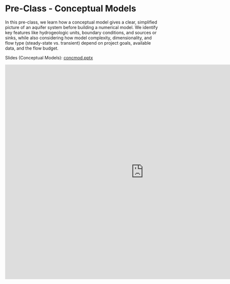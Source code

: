 # Pre-Class - Conceptual Models

In this pre-class, we learn how a conceptual model gives a clear, simplified picture of an aquifer system before building a numerical model. We identify key features like hydrogeologic units, boundary conditions, and sources or sinks, while also considering how model complexity, dimensionality, and flow type (steady-state vs. transient) depend on project goals, available data, and the flow budget.

Slides (Conceptual Models): [concmod.pptx](concmod.pptx)

<iframe width="900" height="700" src="https://www.youtube.com/embed/2RekbBCog0c?si=BHOW8mdAq3PtK5m8" title="YouTube 
video player" frameborder="0" allow="accelerometer; autoplay; clipboard-write; encrypted-media; gyroscope; picture-in-picture; web-share" referrerpolicy="strict-origin-when-cross-origin" allowfullscreen></iframe>